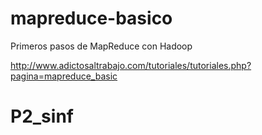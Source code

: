 mapreduce-basico
================

Primeros pasos de MapReduce con Hadoop

http://www.adictosaltrabajo.com/tutoriales/tutoriales.php?pagina=mapreduce_basic
# P2_sinf
